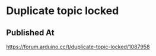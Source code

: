 # Duplicate topic locked

## Published At

https://forum.arduino.cc/t/duplicate-topic-locked/1087958
